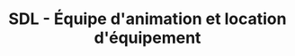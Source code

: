 ---
title: "SDL - Équipe d'animation et location d'équipement"
url: /vaudreuil-dorion/sdl-equipe-danimation-et-location-dequipement/
shop: storage rental
---